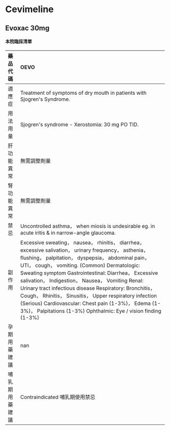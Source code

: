 # Cevimeline

## Evoxac 30mg

#### 本院臨採清單

| 藥品代碼       | OEVO                                                                                                                                                                                                                                                                                                                                                                                                                                                                                                                                                                      |
|:---------------|:--------------------------------------------------------------------------------------------------------------------------------------------------------------------------------------------------------------------------------------------------------------------------------------------------------------------------------------------------------------------------------------------------------------------------------------------------------------------------------------------------------------------------------------------------------------------------|
| 適應症         | Treatment of symptoms of dry mouth in patients with Sjogren's Syndrome.                                                                                                                                                                                                                                                                                                                                                                                                                                                                                                   |
| 用法用量       | Sjogren's syndrome - Xerostomia: 30 mg PO TID.                                                                                                                                                                                                                                                                                                                                                                                                                                                                                                                            |
| 肝功能異常     | 無需調整劑量                                                                                                                                                                                                                                                                                                                                                                                                                                                                                                                                                              |
| 腎功能異常     | 無需調整劑量                                                                                                                                                                                                                                                                                                                                                                                                                                                                                                                                                              |
| 禁忌           | Uncontrolled asthma， when miosis is undesirable eg. in acute iritis & in narrow-angle glaucoma.                                                                                                                                                                                                                                                                                                                                                                                                                                                                          |
| 副作用         | Excessive sweating， nausea， rhinitis， diarrhea， excessive salivation， urinary frequency， asthenia， flushing， palpitation， dyspepsia， abdominal pain， UTI， cough， vomiting. (Common) Dermatologic: Sweating symptom Gastrointestinal: Diarrhea， Excessive salivation， Indigestion， Nausea， Vomiting Renal: Urinary tract infectious disease Respiratory: Bronchitis， Cough， Rhinitis， Sinusitis， Upper respiratory infection (Serious) Cardiovascular: Chest pain (1-3%)， Edema (1-3%)， Palpitations (1-3%) Ophthalmic: Eye / vision finding (1-3%) |
| 孕期用藥建議   | nan                                                                                                                                                                                                                                                                                                                                                                                                                                                                                                                                                                       |
| 哺乳期用藥建議 | Contraindicated 哺乳期使用禁忌                                                                                                                                                                                                                                                                                                                                                                                                                                                                                                                                            |

